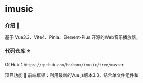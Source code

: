 # imusic


### 介绍 📖



基于 Vue3.3、Vite4、Pinia、Element-Plus 开源的Web音乐播放器，




### 代码仓库 ⭐

GitHub：`https://github.com/booboox/imusic/tree/master`

项目功能 🔨
前端框架：利用最新的Vue.js版本3.3，结合单文件组件和<script setup>语法，以提高开发效率和代码的可维护性。

构建工具：通过Vite4，一个现代化的前端构建工具，实现项目的快速开发和打包，以确保高效的热重载和优化的生产环境构建。

状态管理：用Pinia作为状态管理库，替代了Vuex。Pinia以其轻量级、简单和易用性著称，并且整合了Pinia插件来实现状态的持久化，以便在页面刷新后能够恢复状态。

UI库：基于Element Plus，一个基于Vue3的组件库，用于快速构建高质量的用户界面。

### 安装使用步骤 📔

* Clone


#Gitee



* Install：
  `yarn`#npm install
* Run：
  `yarn dev`#npm run dev




### 项目后台接口 🧩

* https://neteasecloudmusicapi.vercel.app/#/  （可能需魔法上网）

### 补充
* 跨平台功能实在能力水平不够，也找不到能力范围内的参考资料，所以只做了web端~
